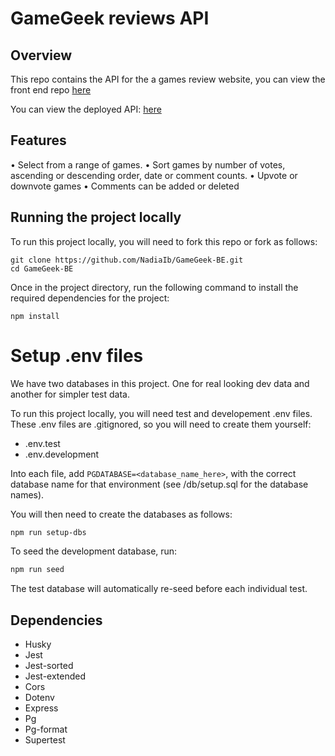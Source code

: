 # GameGeek reviews API

##   Overview
This repo contains the API for the a games review website, you can view the front end repo [here](https://github.com/NadiaIb/GameGeek-FE)

You can view the deployed API: [here](https://nc-games-1ybo.onrender.com/api)

## Features
• Select from a range of games.
• Sort games by number of votes, ascending or descending order, date or comment counts.
• Upvote or downvote games
• Comments can be added or deleted

## Running the project locally
To run this project locally, you will need to fork this repo or fork as follows:

```
git clone https://github.com/NadiaIb/GameGeek-BE.git
cd GameGeek-BE
```
Once in the project directory, run the following command to install the required dependencies for the project:

```
npm install
```
 
# Setup .env files

We have two databases in this project. One for real looking dev data and another for simpler test data.

To run this project locally, you will need test and developement .env files. These .env files are .gitignored, so you will need to create them yourself: 
- .env.test
- .env.development    

Into each file, add `PGDATABASE=<database_name_here>`, with the correct database name for that environment (see /db/setup.sql for the database names). 

You will then need to create the databases as follows:
```bash
npm run setup-dbs
```
To seed the development database, run:
```bash
npm run seed
```

The test database will automatically re-seed before each individual test.

## Dependencies

* Husky
* Jest
* Jest-sorted
* Jest-extended
* Cors
* Dotenv
* Express
* Pg
* Pg-format
* Supertest
